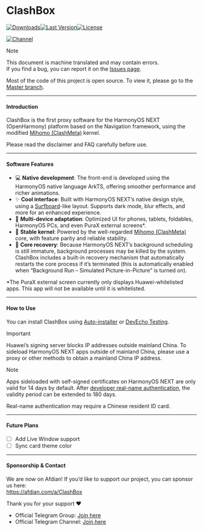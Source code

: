 # ClashBox

[![Downloads](https://img.shields.io/github/downloads/xiaobaigroup/ClashBox/total?style=flat-square&logo=github)](https://github.com/xiaobaigroup/ClashBox/releases/)[![Last Version](https://img.shields.io/github/release/xiaobaigroup/ClashBox/all.svg?style=flat-square)](https://github.com/xiaobaigroup/ClashBox/releases/)[![License](https://img.shields.io/github/license/xiaobaigroup/ClashBox?style=flat-square)](LICENSE)

[![Channel](https://img.shields.io/badge/Telegram-Channel-blue?style=flat-square&logo=telegram)](https://t.me/+aYziOyq-ZhUyNjRl)


> [!NOTE]  
> This document is machine translated and may contain errors.  
> If you find a bug, you can report it on the [Issues page](https://github.com/xiaobaigroup/ClashBox/issues).

Most of the code of this project is open source. To view it, please go to the [Master branch](https://github.com/xiaobaigroup/ClashBox/tree/master).

---

#### Introduction

ClashBox is the first proxy software for the HarmonyOS NEXT (OpenHarmony) platform based on the Navigation framework, using the modified [Mihomo (ClashMeta)](https://github.com/MetaCubeX/mihomo) kernel.

Please read the disclaimer and FAQ carefully before use.

---

#### Software Features

- 💻 **Native development**: The front-end is developed using the HarmonyOS native language ArkTS, offering smoother performance and richer animations.  
- ✨ **Cool interface**: Built with HarmonyOS NEXT’s native design style, using a [Surfboard](https://github.com/getsurfboard/surfboard)-like layout. Supports dark mode, blur effects, and more for an enhanced experience.  
- 📱 **Multi-device adaptation**: Optimized UI for phones, tablets, foldables, HarmonyOS PCs, and even PuraX external screens*.  
- 🚀 **Stable kernel**: Powered by the well-regarded [Mihomo (ClashMeta)](https://github.com/MetaCubeX/mihomo) core, with feature parity and reliable stability.  
- 🔄 **Core recovery**: Because HarmonyOS NEXT’s background scheduling is still immature, background processes may be killed by the system. ClashBox includes a built-in recovery mechanism that automatically restarts the core process if it’s terminated (this is automatically enabled when “Background Run – Simulated Picture-in-Picture” is turned on).  

*The PuraX external screen currently only displays Huawei-whitelisted apps. This app will not be available until it is whitelisted.

---

#### How to Use

You can install ClashBox using [Auto-installer](https://github.com/likuai2010/auto-installer/) or [DevEcho Testing](https://developer.huawei.com/consumer/cn/deveco-testing/).

> [!IMPORTANT]  
> Huawei’s signing server blocks IP addresses outside mainland China. To sideload HarmonyOS NEXT apps outside of mainland China, please use a proxy or other methods to obtain a mainland China IP address.  

> [!NOTE]  
> Apps sideloaded with self-signed certificates on HarmonyOS NEXT are only valid for 14 days by default. After [developer real-name authentication](https://developer.huawei.com/consumer/cn/verified/enrollment), the validity period can be extended to 180 days.  
>  
> Real-name authentication may require a Chinese resident ID card.  

---

#### Future Plans

- [ ] Add Live Window support  
- [ ] Sync card theme color  

---

#### Sponsorship & Contact

We are now on Afdian! If you’d like to support our project, you can sponsor us here:  
https://afdian.com/a/ClashBox  

Thank you for your support ❤️  

- Official Telegram Group: [Join here](https://t.me/+FdIuCMoMY-EyNThl)  
- Official Telegram Channel: [Join here](https://t.me/+aYziOyq-ZhUyNjRl)  
